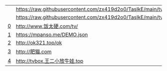 |||
|---|---|
||https://raw.githubusercontent.com/zx419d2o0/TasIkE/main/tv/vod/local/jsm.json|
||https://raw.githubusercontent.com/zx419d2o0/TasIkE/main/tv/vod/local/FongMi.json|
|[0](https://raw.githubusercontent.com/zx419d2o0/TasIkE/main/tv/vod/0.json)|http://www.饭太硬.com/tv/|
|[1](https://raw.githubusercontent.com/zx419d2o0/TasIkE/main/tv/vod/1.json)|https://mpanso.me/DEMO.json|
|[2](https://raw.githubusercontent.com/zx419d2o0/TasIkE/main/tv/vod/2.json)|http://ok321.top/ok|
|[3](https://raw.githubusercontent.com/zx419d2o0/TasIkE/main/tv/vod/3.json)|http://肥猫.com|
|[4](https://raw.githubusercontent.com/zx419d2o0/TasIkE/main/tv/vod/4.json)|http://tvbox.王二小放牛娃.top|

